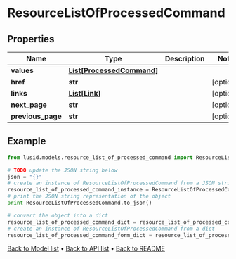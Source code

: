 # ResourceListOfProcessedCommand


## Properties
Name | Type | Description | Notes
------------ | ------------- | ------------- | -------------
**values** | [**List[ProcessedCommand]**](ProcessedCommand.md) |  | 
**href** | **str** |  | [optional] 
**links** | [**List[Link]**](Link.md) |  | [optional] 
**next_page** | **str** |  | [optional] 
**previous_page** | **str** |  | [optional] 

## Example

```python
from lusid.models.resource_list_of_processed_command import ResourceListOfProcessedCommand

# TODO update the JSON string below
json = "{}"
# create an instance of ResourceListOfProcessedCommand from a JSON string
resource_list_of_processed_command_instance = ResourceListOfProcessedCommand.from_json(json)
# print the JSON string representation of the object
print ResourceListOfProcessedCommand.to_json()

# convert the object into a dict
resource_list_of_processed_command_dict = resource_list_of_processed_command_instance.to_dict()
# create an instance of ResourceListOfProcessedCommand from a dict
resource_list_of_processed_command_form_dict = resource_list_of_processed_command.from_dict(resource_list_of_processed_command_dict)
```
[Back to Model list](../README.md#documentation-for-models) &#8226; [Back to API list](../README.md#documentation-for-api-endpoints) &#8226; [Back to README](../README.md)


